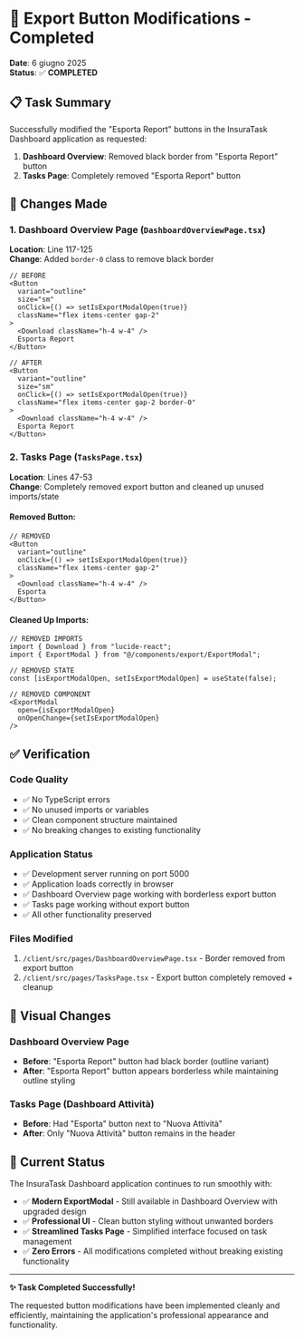 # 🎯 Export Button Modifications - Completed

**Date**: 6 giugno 2025  
**Status**: ✅ **COMPLETED**

## 📋 Task Summary

Successfully modified the "Esporta Report" buttons in the InsuraTask Dashboard application as requested:

1. **Dashboard Overview**: Removed black border from "Esporta Report" button
2. **Tasks Page**: Completely removed "Esporta Report" button

## 🔧 Changes Made

### 1. Dashboard Overview Page (`DashboardOverviewPage.tsx`)

**Location**: Line 117-125  
**Change**: Added `border-0` class to remove black border

```tsx
// BEFORE
<Button
  variant="outline"
  size="sm"
  onClick={() => setIsExportModalOpen(true)}
  className="flex items-center gap-2"
>
  <Download className="h-4 w-4" />
  Esporta Report
</Button>

// AFTER
<Button
  variant="outline"
  size="sm"
  onClick={() => setIsExportModalOpen(true)}
  className="flex items-center gap-2 border-0"
>
  <Download className="h-4 w-4" />
  Esporta Report
</Button>
```

### 2. Tasks Page (`TasksPage.tsx`)

**Location**: Lines 47-53  
**Change**: Completely removed export button and cleaned up unused imports/state

#### Removed Button:
```tsx
// REMOVED
<Button
  variant="outline"
  onClick={() => setIsExportModalOpen(true)}
  className="flex items-center gap-2"
>
  <Download className="h-4 w-4" />
  Esporta
</Button>
```

#### Cleaned Up Imports:
```tsx
// REMOVED IMPORTS
import { Download } from "lucide-react";
import { ExportModal } from "@/components/export/ExportModal";

// REMOVED STATE
const [isExportModalOpen, setIsExportModalOpen] = useState(false);

// REMOVED COMPONENT
<ExportModal
  open={isExportModalOpen}
  onOpenChange={setIsExportModalOpen}
/>
```

## ✅ Verification

### Code Quality
- ✅ No TypeScript errors
- ✅ No unused imports or variables
- ✅ Clean component structure maintained
- ✅ No breaking changes to existing functionality

### Application Status
- ✅ Development server running on port 5000
- ✅ Application loads correctly in browser
- ✅ Dashboard Overview page working with borderless export button
- ✅ Tasks page working without export button
- ✅ All other functionality preserved

### Files Modified
1. `/client/src/pages/DashboardOverviewPage.tsx` - Border removed from export button
2. `/client/src/pages/TasksPage.tsx` - Export button completely removed + cleanup

## 🎨 Visual Changes

### Dashboard Overview Page
- **Before**: "Esporta Report" button had black border (outline variant)
- **After**: "Esporta Report" button appears borderless while maintaining outline styling

### Tasks Page (Dashboard Attività)
- **Before**: Had "Esporta" button next to "Nuova Attività"
- **After**: Only "Nuova Attività" button remains in the header

## 🚀 Current Status

The InsuraTask Dashboard application continues to run smoothly with:

- ✅ **Modern ExportModal** - Still available in Dashboard Overview with upgraded design
- ✅ **Professional UI** - Clean button styling without unwanted borders
- ✅ **Streamlined Tasks Page** - Simplified interface focused on task management
- ✅ **Zero Errors** - All modifications completed without breaking existing functionality

---

**✨ Task Completed Successfully!**

The requested button modifications have been implemented cleanly and efficiently, maintaining the application's professional appearance and functionality.
